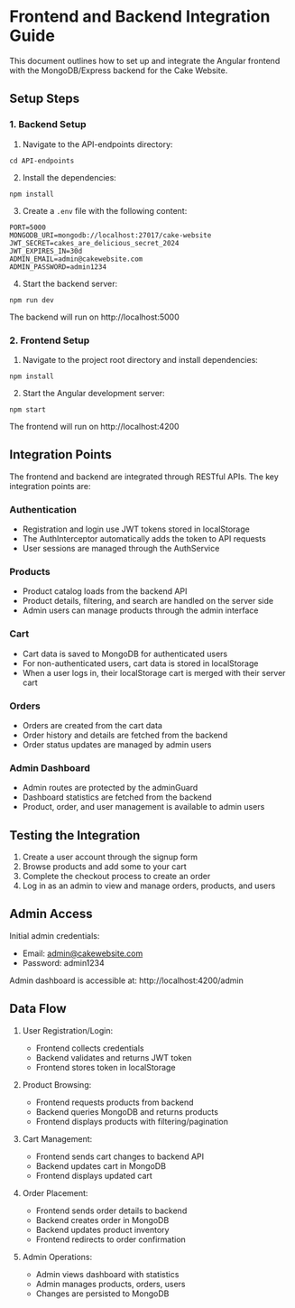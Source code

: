 # Frontend and Backend Integration Guide

This document outlines how to set up and integrate the Angular frontend with the MongoDB/Express backend for the Cake Website.

## Setup Steps

### 1. Backend Setup

1. Navigate to the API-endpoints directory:
```
cd API-endpoints
```

2. Install the dependencies:
```
npm install
```

3. Create a `.env` file with the following content:
```
PORT=5000
MONGODB_URI=mongodb://localhost:27017/cake-website
JWT_SECRET=cakes_are_delicious_secret_2024
JWT_EXPIRES_IN=30d
ADMIN_EMAIL=admin@cakewebsite.com
ADMIN_PASSWORD=admin1234
```

4. Start the backend server:
```
npm run dev
```

The backend will run on http://localhost:5000

### 2. Frontend Setup

1. Navigate to the project root directory and install dependencies:
```
npm install
```

2. Start the Angular development server:
```
npm start
```

The frontend will run on http://localhost:4200

## Integration Points

The frontend and backend are integrated through RESTful APIs. The key integration points are:

### Authentication
- Registration and login use JWT tokens stored in localStorage
- The AuthInterceptor automatically adds the token to API requests
- User sessions are managed through the AuthService

### Products
- Product catalog loads from the backend API
- Product details, filtering, and search are handled on the server side
- Admin users can manage products through the admin interface

### Cart
- Cart data is saved to MongoDB for authenticated users
- For non-authenticated users, cart data is stored in localStorage
- When a user logs in, their localStorage cart is merged with their server cart

### Orders
- Orders are created from the cart data
- Order history and details are fetched from the backend
- Order status updates are managed by admin users

### Admin Dashboard
- Admin routes are protected by the adminGuard
- Dashboard statistics are fetched from the backend
- Product, order, and user management is available to admin users

## Testing the Integration

1. Create a user account through the signup form
2. Browse products and add some to your cart
3. Complete the checkout process to create an order
4. Log in as an admin to view and manage orders, products, and users

## Admin Access

Initial admin credentials:
- Email: admin@cakewebsite.com
- Password: admin1234

Admin dashboard is accessible at: http://localhost:4200/admin

## Data Flow

1. User Registration/Login:
   - Frontend collects credentials
   - Backend validates and returns JWT token
   - Frontend stores token in localStorage

2. Product Browsing:
   - Frontend requests products from backend
   - Backend queries MongoDB and returns products
   - Frontend displays products with filtering/pagination

3. Cart Management:
   - Frontend sends cart changes to backend API
   - Backend updates cart in MongoDB
   - Frontend displays updated cart

4. Order Placement:
   - Frontend sends order details to backend
   - Backend creates order in MongoDB
   - Backend updates product inventory
   - Frontend redirects to order confirmation

5. Admin Operations:
   - Admin views dashboard with statistics
   - Admin manages products, orders, users
   - Changes are persisted to MongoDB 